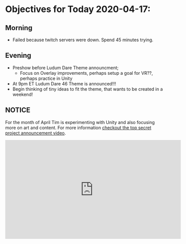 # Objectives for Today 2020-04-17:

## Morning

- Failed because twitch servers were down. Spend 45 minutes trying.

## Evening

- Preshow before Ludum Dare Theme announcment;
  - Focus on Overlay improvements, perhaps setup a goal for VR??, perhaps practice in Unity
- At 9pm ET Ludum Dare 46 Theme is announced!!!
- Begin thinking of tiny ideas to fit the theme, that wants to be created in a weekend!

## NOTICE

For the month of April Tim is experimenting with Unity and also focusing more on art and content. For more information [checkout the top secret project announcement video](https://www.youtube.com/embed/OxdgkWX8rZ0).

<iframe width="560" height="315" src="https://www.youtube.com/embed/OxdgkWX8rZ0" frameborder="0" allow="accelerometer; autoplay; encrypted-media; gyroscope; picture-in-picture" allowfullscreen></iframe>
